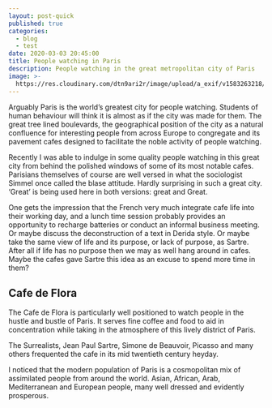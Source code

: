 ```yaml
---
layout: post-quick
published: true
categories:
  - blog
  - test
date: 2020-03-03 20:45:00
title: People watching in Paris
description: People watching in the great metropolitan city of Paris
image: >-
  https://res.cloudinary.com/dtn9ari2r/image/upload/a_exif/v1583263218/blog/F345B03A-D36E-4F24-B5B2-1982BE7A1A67.jpg
---
```


Arguably Paris is the world’s greatest city for people watching. Students of human behaviour will think it is almost as if the city was made for them. The great tree lined boulevards, the geographical position of the city as a natural confluence for interesting people from across Europe to congregate and its pavement cafes designed to facilitate the noble activity of people watching.

Recently I was able to indulge in some quality people watching in this great city from behind the polished windows of some of its most notable cafes. Parisians themselves of course are well versed in what the sociologist Simmel once called the blase attitude. Hardly surprising in such a great city. ‘Great’ is being used here in both versions: great and Great.

One gets the impression that the French very much integrate cafe life into their working day, and a lunch time session probably provides an opportunity to recharge batteries or conduct an informal business meeting. Or maybe discuss the deconstruction of a text in Derida style. Or maybe take the same view of life and its purpose, or lack of purpose, as Sartre. After all if life has no purpose then we may as well hang around in cafes. Maybe the cafes gave Sartre this idea as an excuse to spend more time in them?

## Cafe de Flora

The Cafe de Flora is particularly well positioned to watch people in the hustle and bustle of Paris. It serves fine coffee and food to aid in concentration while taking in the atmosphere of this lively district of Paris.

The Surrealists, Jean Paul Sartre, Simone de Beauvoir, Picasso and many others frequented the cafe in its mid twentieth century heyday.

I noticed that the modern population of Paris is a cosmopolitan mix of assimilated people from around the world. Asian, African, Arab, Mediterranean and European people, many well dressed and evidently prosperous.